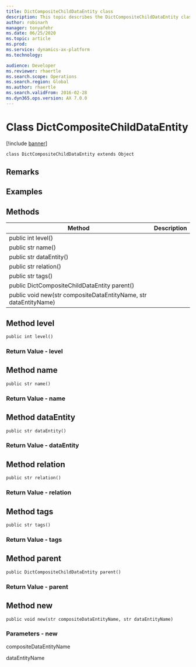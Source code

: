 ```yaml
---
title: DictCompositeChildDataEntity class
description: This topic describes the DictCompositeChildDataEntity class.
author: robinarh
manager: tonyafehr
ms.date: 06/25/2020
ms.topic: article
ms.prod: 
ms.service: dynamics-ax-platform
ms.technology: 

audience: Developer
ms.reviewer: rhaertle
ms.search.scope: Operations
ms.search.region: Global
ms.author: rhaertle
ms.search.validFrom: 2016-02-28
ms.dyn365.ops.version: AX 7.0.0
---
```


# Class DictCompositeChildDataEntity

[!include [banner](../includes/banner.md)]

```xpp
class DictCompositeChildDataEntity extends Object
```

## Remarks

## Examples

## Methods

| Method                                                           | Description |
|------------------------------------------------------------------|-------------|
| public int level()                                               |             |
| public str name()                                                |             |
| public str dataEntity()                                          |             |
| public str relation()                                            |             |
| public str tags()                                                |             |
| public DictCompositeChildDataEntity parent()                     |             |
| public void new(str compositeDataEntityName, str dataEntityName) |             |

## Method level

```xpp
public int level()
```

### Return Value - level

## Method name

```xpp
public str name()
```

### Return Value - name

## Method dataEntity

```xpp
public str dataEntity()
```

### Return Value - dataEntity

## Method relation

```xpp
public str relation()
```

### Return Value - relation

## Method tags

```xpp
public str tags()
```

### Return Value - tags

## Method parent

```xpp
public DictCompositeChildDataEntity parent()
```

### Return Value - parent

## Method new

```xpp
public void new(str compositeDataEntityName, str dataEntityName)
```

### Parameters - new

compositeDataEntityName  

<!-- -->

dataEntityName  

